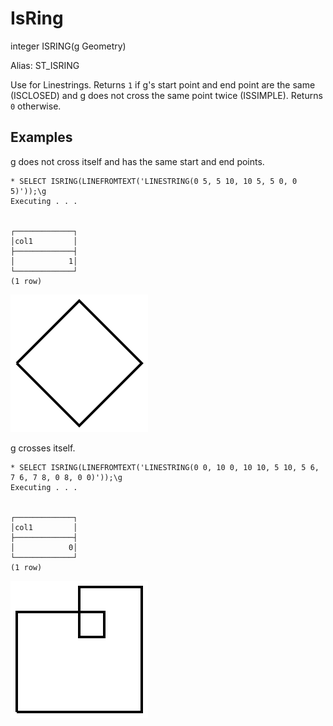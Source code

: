 # IsRing #

integer ISRING(g Geometry)

Alias: ST_ISRING

Use for Linestrings. Returns `1` if g's start point and end point are the same (ISCLOSED) and g does not cross the same point twice (ISSIMPLE). Returns `0` otherwise.

## Examples ##

g does not cross itself and has the same start and end points.

    * SELECT ISRING(LINEFROMTEXT('LINESTRING(0 5, 5 10, 10 5, 5 0, 0 5)'));\g     
    Executing . . .


    ┌─────────────┐
    │col1         │
    ├─────────────┤
    │            1│
    └─────────────┘
    (1 row)

![IsRingTrue](isring.svg)

g crosses itself.

    * SELECT ISRING(LINEFROMTEXT('LINESTRING(0 0, 10 0, 10 10, 5 10, 5 6, 7 6, 7 8, 0 8, 0 0)'));\g
    Executing . . .


    ┌─────────────┐
    │col1         │
    ├─────────────┤
    │            0│
    └─────────────┘
    (1 row)

![IsRingFalse](isring2.svg)
